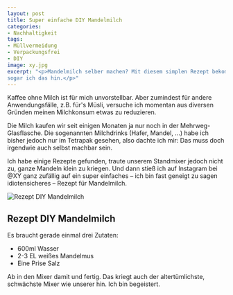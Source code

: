 ```yaml
---
layout: post
title: Super einfache DIY Mandelmilch
categories:
- Nachhaltigkeit
tags:
- Müllvermeidung
- Verpackungsfrei
- DIY
image: xy.jpg
excerpt: "<p>Mandelmilch selber machen? Mit diesem simplen Rezept bekomme
sogar ich das hin.</p>"
---
```


Kaffee ohne Milch ist für mich unvorstellbar. Aber zumindest für andere
Anwendungsfälle, z.B. für's Müsli, versuche ich momentan aus diversen Gründen
meinen Milchkonsum etwas zu reduzieren.

Die Milch kaufen wir seit einigen Monaten ja nur noch in der
Mehrweg-Glasflasche. Die sogenannten Milchdrinks (Hafer, Mandel, ...) habe ich
bisher jedoch nur im Tetrapak gesehen, also dachte ich mir:
Das muss doch irgendwie auch selbst machbar sein.

Ich habe einige Rezepte gefunden, traute unserem Standmixer jedoch nicht zu,
ganze Mandeln klein zu kriegen. Und dann stieß ich auf Instagram bei @XY ganz
zufällig auf ein super einfaches – ich bin fast geneigt zu sagen
idiotensicheres – Rezept für Mandelmilch.

![Rezept DIY Mandelmilch]({{site.baseurl}}/assets/img/posts/diy-mandelmilch.jpg)

## Rezept DIY Mandelmilch

Es braucht gerade einmal drei Zutaten:

* 600ml Wasser
* 2-3 EL weißes Mandelmus
* Eine Prise Salz

Ab in den Mixer damit und fertig. Das kriegt auch der altertümlichste,
schwächste Mixer wie unserer hin. Ich bin begeistert.
